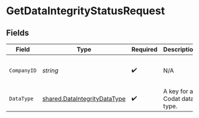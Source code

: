 # GetDataIntegrityStatusRequest


## Fields

| Field                                                                        | Type                                                                         | Required                                                                     | Description                                                                  | Example                                                                      |
| ---------------------------------------------------------------------------- | ---------------------------------------------------------------------------- | ---------------------------------------------------------------------------- | ---------------------------------------------------------------------------- | ---------------------------------------------------------------------------- |
| `CompanyID`                                                                  | *string*                                                                     | :heavy_check_mark:                                                           | N/A                                                                          | 8a210b68-6988-11ed-a1eb-0242ac120002                                         |
| `DataType`                                                                   | [shared.DataIntegrityDataType](../../models/shared/dataintegritydatatype.md) | :heavy_check_mark:                                                           | A key for a Codat data type.                                                 | banking-accounts                                                             |